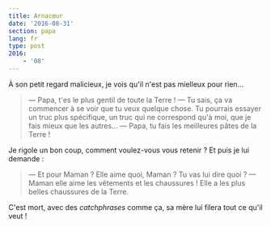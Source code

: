 ```yaml
---
title: Arnacœur
date: '2016-08-31'
section: papa
lang: fr
type: post
2016:
    - '08'
---
```


À son petit regard malicieux, je vois qu'il n'est pas mielleux pour rien…

<!-- more -->

> — Papa, t'es le plus gentil de toute la Terre !
> — Tu sais, ça va commencer à se voir que tu veux quelque chose. Tu pourrais essayer un truc plus spécifique, un truc qui ne correspond qu'à moi, que je fais mieux que les autres…
> — Papa, tu fais les meilleures pâtes de la Terre !

Je rigole un bon coup, comment voulez-vous vous retenir ? Et puis je lui demande :

> — Et pour Maman ? Elle aime quoi, Maman ? Tu vas lui dire quoi ?
> — Maman elle aime les vêtements et les chaussures ! Elle a les plus belles chaussures de la Terre.

C'est mort, avec des <i lang="en">catchphrases</i> comme ça, sa mère lui filera tout ce qu'il veut !
